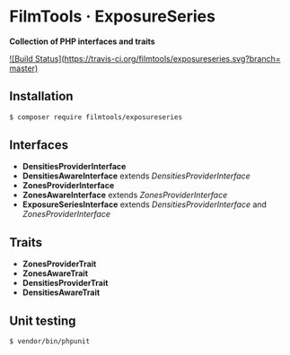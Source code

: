 # FilmTools · ExposureSeries

**Collection of PHP interfaces and traits**

[![Build Status](https://travis-ci.org/filmtools/exposureseries.svg?branch= master)](https://travis-ci.org/filmtools/exposureseries)

## Installation

```bash
$ composer require filmtools/exposureseries
```


## Interfaces

- **DensitiesProviderInterface**
- **DensitiesAwareInterface** extends *DensitiesProviderInterface*- **ZonesProviderInterface**- **ZonesAwareInterface** extends *ZonesProviderInterface*- **ExposureSeriesInterface** extends *DensitiesProviderInterface* and *ZonesProviderInterface*## Traits- **ZonesProviderTrait**
- **ZonesAwareTrait**
- **DensitiesProviderTrait**
- **DensitiesAwareTrait**

## Unit testing

```bash
$ vendor/bin/phpunit
```
